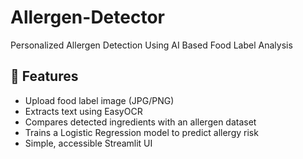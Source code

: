 # Allergen-Detector

Personalized Allergen Detection Using AI Based Food Label Analysis

## 🚀 Features

- Upload food label image (JPG/PNG)
- Extracts text using EasyOCR
- Compares detected ingredients with an allergen dataset
- Trains a Logistic Regression model to predict allergy risk
- Simple, accessible Streamlit UI
